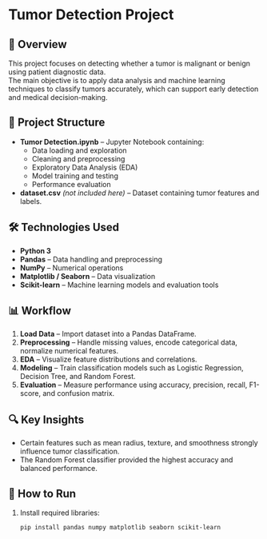 # Tumor Detection Project

## 📌 Overview
This project focuses on detecting whether a tumor is malignant or benign using patient diagnostic data.  
The main objective is to apply data analysis and machine learning techniques to classify tumors accurately, which can support early detection and medical decision-making.

## 📂 Project Structure
- **Tumor Detection.ipynb** – Jupyter Notebook containing:
  - Data loading and exploration
  - Cleaning and preprocessing
  - Exploratory Data Analysis (EDA)
  - Model training and testing
  - Performance evaluation
- **dataset.csv** *(not included here)* – Dataset containing tumor features and labels.

## 🛠️ Technologies Used
- **Python 3**
- **Pandas** – Data handling and preprocessing
- **NumPy** – Numerical operations
- **Matplotlib / Seaborn** – Data visualization
- **Scikit-learn** – Machine learning models and evaluation tools

## 📊 Workflow
1. **Load Data** – Import dataset into a Pandas DataFrame.
2. **Preprocessing** – Handle missing values, encode categorical data, normalize numerical features.
3. **EDA** – Visualize feature distributions and correlations.
4. **Modeling** – Train classification models such as Logistic Regression, Decision Tree, and Random Forest.
5. **Evaluation** – Measure performance using accuracy, precision, recall, F1-score, and confusion matrix.

## 🔍 Key Insights
- Certain features such as mean radius, texture, and smoothness strongly influence tumor classification.
- The Random Forest classifier provided the highest accuracy and balanced performance.

## 🚀 How to Run
1. Install required libraries:
   ```bash
   pip install pandas numpy matplotlib seaborn scikit-learn
